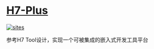 ﻿# [H7-Plus](https://github.com/stops-top/H7-Plus)

[![sites](http://182.61.61.133/link/resources/OSQ.png)](http://www.stops.top)

参考H7 Tool设计，实现一个可被集成的嵌入式开发工具平台

